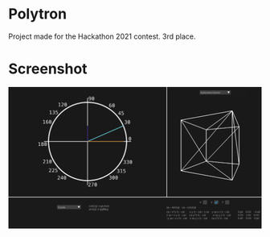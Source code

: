# Polytron
Project made for the Hackathon 2021 contest.
3rd place.

# Screenshot
![ss1](Screenshots/Screenshot.png)
